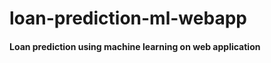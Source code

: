 # loan-prediction-ml-webapp
#### Loan prediction using machine learning on web application

 

 



